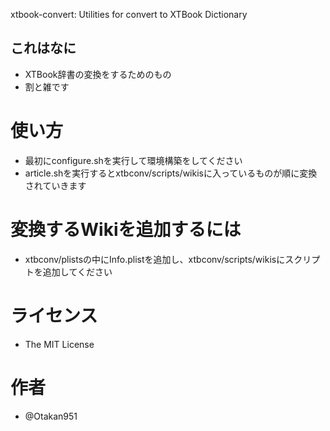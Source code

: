 xtbook-convert: Utilities for convert to XTBook Dictionary

## これはなに
- XTBook辞書の変換をするためのもの
- 割と雑です

# 使い方
- 最初にconfigure.shを実行して環境構築をしてください
- article.shを実行するとxtbconv/scripts/wikisに入っているものが順に変換されていきます

# 変換するWikiを追加するには
- xtbconv/plistsの中にInfo.plistを追加し、xtbconv/scripts/wikisにスクリプトを追加してください

# ライセンス
- The MIT License

# 作者
- @Otakan951

